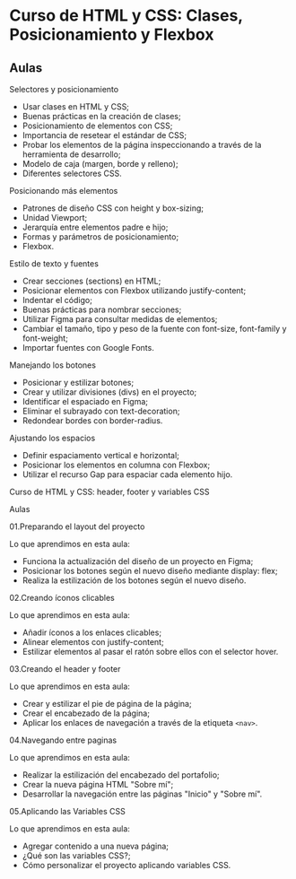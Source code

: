 # Curso de HTML y CSS: Clases, Posicionamiento y Flexbox

## Aulas

Selectores y posicionamiento

- Usar clases en HTML y CSS;
- Buenas prácticas en la creación de clases;
- Posicionamiento de elementos con CSS;
- Importancia de resetear el estándar de CSS;
- Probar los elementos de la página inspeccionando a través de la herramienta de desarrollo;
- Modelo de caja (margen, borde y relleno);
- Diferentes selectores CSS.

Posicionando más elementos

- Patrones de diseño CSS con height y box-sizing;
- Unidad Viewport;
- Jerarquía entre elementos padre e hijo;
- Formas y parámetros de posicionamiento;
- Flexbox.

Estilo de texto y fuentes

- Crear secciones (sections) en HTML;
- Posicionar elementos con Flexbox utilizando justify-content;
- Indentar el código;
- Buenas prácticas para nombrar secciones;
- Utilizar Figma para consultar medidas de elementos;
- Cambiar el tamaño, tipo y peso de la fuente con font-size, font-family y font-weight;
- Importar fuentes con Google Fonts.

Manejando los botones

- Posicionar y estilizar botones;
- Crear y utilizar divisiones (divs) en el proyecto;
- Identificar el espaciado en Figma;
- Eliminar el subrayado con text-decoration;
- Redondear bordes con border-radius.

Ajustando los espacios

- Definir espaciamento vertical e horizontal;
- Posicionar los elementos en columna con Flexbox;
- Utilizar el recurso Gap para espaciar cada elemento hijo.

Curso de HTML y CSS: header, footer y variables CSS

Aulas

01.Preparando el layout del proyecto

Lo que aprendimos en esta aula:

- Funciona la actualización del diseño de un proyecto en Figma;
- Posicionar los botones según el nuevo diseño mediante display: flex;
- Realiza la estilización de los botones según el nuevo diseño.
  
02.Creando íconos clicables

Lo que aprendimos en esta aula:

- Añadir íconos a los enlaces clicables;
- Alinear elementos con justify-content;
- Estilizar elementos al pasar el ratón sobre ellos con el selector hover.

03.Creando el header y footer

Lo que aprendimos en esta aula:

- Crear y estilizar el pie de página de la página;
- Crear el encabezado de la página;
- Aplicar los enlaces de navegación a través de la etiqueta `<nav>`.

04.Navegando entre paginas

Lo que aprendimos en esta aula:

- Realizar la estilización del encabezado del portafolio;
- Crear la nueva página HTML "Sobre mí";
- Desarrollar la navegación entre las páginas "Inicio" y "Sobre mí".

05.Aplicando las Variables CSS

Lo que aprendimos en esta aula:

- Agregar contenido a una nueva página;
- ¿Qué son las variables CSS?;
- Cómo personalizar el proyecto aplicando variables CSS.
